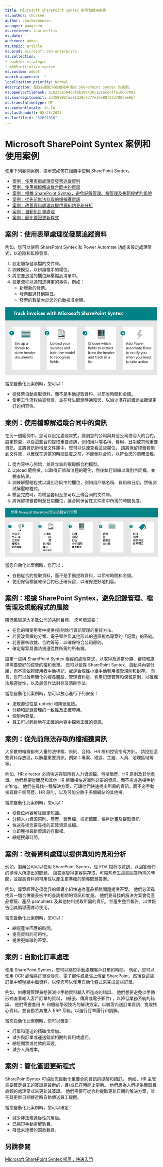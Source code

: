 ```yaml
---
title: Microsoft SharePoint Syntex 案例和使用案例
ms.author: chucked
author: chuckedmonson
manager: pamgreen
ms.reviewer: laurieellis
ms.date: ''
audience: admin
ms.topic: article
ms.prod: microsoft-365-enterprise
ms.collection:
- enabler-strategic
- m365initiative-syntex
ms.custom: Adopt
search.appverid: ''
localization_priority: Normal
description: 尋找有關如何在組織中使用 SharePoint Syntex 的案例。
ms.openlocfilehash: b28239a304c8fab209436c12e6cdbffe160b7981
ms.sourcegitcommit: a3359982fea01339c7377e3ee89f223788cee0bf
ms.translationtype: MT
ms.contentlocale: zh-TW
ms.lasthandoff: 05/28/2021
ms.locfileid: "52697056"
---
```

# <a name="scenarios-and-use-cases-for-microsoft-sharepoint-syntex"></a>Microsoft SharePoint Syntex 案例和使用案例

使用下列範例案例，提示您如何在組織中使用 SharePoint Syntex。

- [案例：使用表單處理從發票追蹤資料](adoption-scenarios.md#scenario-track-data-from-invoices-with-form-processing)
- [案例：使用檔瞭解追蹤合同中的資訊](adoption-scenarios.md#scenario-track-information-from-contracts-with-document-understanding)
- [案例：根據 SharePoint Syntex，避免記錄管理、檔管理及規範程式的風險](adoption-scenarios.md#scenario-avoid-risk-with-records-management-document-governance-and-compliance-processes-based-on-sharepoint-syntex)
- [案例：從先前無法存取的檔捕獲資訊](adoption-scenarios.md#scenario-capture-information-from-previously-inaccessible-documents)
- [案例：改善資料處理以提供真知灼見和分析](adoption-scenarios.md#scenario-improve-data-processing-to-provide-insights-and-analytics)
- [案例：自動化訂單處理](adoption-scenarios.md#scenario-automate-order-processing)
- [案例：簡化簽證更新程式](adoption-scenarios.md#scenario-simplify-visa-renewal-process)

## <a name="scenario-track-data-from-invoices-with-form-processing"></a>案例：使用表單處理從發票追蹤資料

例如，您可以使用 SharePoint Syntex 和 Power Automate 功能來設定處理常式，以追蹤和監控發票。

1. 設定儲存發票檔的文件庫。
1. 訓練模型，以辨識檔中的欄位。
1. 將您要追蹤的欄位解壓縮到清單中。
1. 設定流程以通知您特定的事件，例如：
    - 新增新的發票。
    - 發票超過其到期日。
    - 發票的數量大於您的自動核准金額。

![使用 SharePoint Syntex 和 Power Automate 來追蹤和監控發票](../media/content-understanding/process-invoices-flow.png)

當您自動化此案例時，您可以：

- 從發票自動提取資料，而不是手動提取資料，以節省時間和金錢。
- 使用工作流程檢查發票，並在發生問題時通知您，以減少潛在的錯誤並確保更好的相容性。

## <a name="scenario-track-information-from-contracts-with-document-understanding"></a>案例：使用檔瞭解追蹤合同中的資訊

在另一個範例中，您可以設定處理常式，識別您的公司與其他公司或個人的合約。 設定模型，以從這些合約提取重要資訊，例如用戶端名稱、費用、日期或其他重要資訊，並將資訊新增至文件庫中，您可以快速查看這些欄位。 請將保留標籤套用到文件庫，以確保在適當的時間長度之前，不能刪除合約，以符合您的商務法規。

1. 從內容中心開始，並建立新的檔瞭解合約模型。
1. Upload 範例檔，以取得正值和消極的範例，然後執行訓練以識別合同檔，並檢查結果。
1. 訓練解壓縮程式以識別合同中的欄位，例如用戶端名稱、費用和日期，然後測試解壓縮程式。
1. 模型完成時，將模型套用至您可以上傳合同的文件庫。
1. 將保留標籤套用至日期欄位，讓合同保留在文件庫中所需的時間長度。

![使用 SharePoint Syntex 和保留標籤來追蹤和監控合約](../media/content-understanding/process-contracts-flow.png)

當您自動化此案例時，您可以：

- 自動從合約提取資料，而不是手動提取資料，以節省時間和金錢。
- 使用保留標籤確保合約已正確保留，以確保更好地相容。

## <a name="scenario-avoid-risk-with-records-management-document-governance-and-compliance-processes-based-on-sharepoint-syntex"></a>案例：根據 SharePoint Syntex，避免記錄管理、檔管理及規範程式的風險

降低風險是大多數公司的共同目標。 您可能需要：

- 在您的租使用者中提供/強制執行資訊管理的更好方法。
- 若要改善檔的分類、電子郵件及其他形式的通訊視為專案的「記錄」的系統。
- 若要審核收據、合約等等，以確保符合公司原則。
- 確定專案具備法規遵從性所需的所有檔。

設定一些與 SharePoint Syntex 相容的處理常式，以取得及適當分類、審核和旗標需要更好的控管的檔和表單。 您可以依靠 SharePoint Syntex，自動將內容分類，而不需依賴使用者手動標記，或是合規性小組手動套用控管規則和封存。 而且，您可以啟用簡化的搜尋體驗、管理資料量、套用記錄管理和保留原則，以確保法規遵從性，以及最佳作法封存及清除作法。

當您自動化此案例時，您可以放心進行下列安全：

- 法規遵從性是 upheld 和降低風險。
- 分類和記錄管理的一致性及正確套用。
- 控制內容量。
- 員工可以輕鬆地在正確的內容中探索正確的資訊。

## <a name="scenario-capture-information-from-previously-inaccessible-documents"></a>案例：從先前無法存取的檔捕獲資訊

大多數的組織都有大量的法律檔、原則、合約、HR 檔和控管指導方針。 請挖掘這些資料存放區，以解壓重要資訊，例如：專案、磁區、主題、人員、地理區域等等。

例如，HR director 必須快速存取所有人力資源檔，包括簡歷、HR 原則及其他表單。 他們想要從簡歷和其他 HR 相關檔快速識別必要的資訊，而不需透過檔手動 sifting。 他們在尋找一種解決方案，可讓他們快速找出所需的資訊，而不必手動搜尋數千個簡歷、HR 原則，以及可能分散于多個網站的其他檔。

當您自動化此案例時，您可以：

- 從數位內容解除鎖定知識。
- 分類人力資源原則、簡歷、銷售檔、技術藍圖、帳戶計畫及提取資訊。
- 快速尋找您要尋找的正確資訊或檔。
- 立即獲得最新資訊的存取權。
- 縮短搜尋時間。

## <a name="scenario-improve-data-processing-to-provide-insights-and-analytics"></a>案例：改善資料處理以提供真知灼見和分析

例如，製藥公司可以使用 SharePoint Syntex，從 FDA 檔析取資訊，以回答他們的領導人所提出的問題。 讓答案變得更容易存取，可縮短產生這些回答所需的時間，並提高資料的可用性以產生更準確的領導問題答案。

例如，專案經理必須從我的領導小組快速為產品相關問題提供答案。 他們必須尋找與一個合併儀表板中的查詢相關的資訊和度量。 他們要尋找的解決方案會從產品標籤、產品 pamphlets 及其他材料提取所需的資訊，並產生整合報告，以供報告回其領導團隊時使用。

當您自動化此案例時，您可以：

- 縮短產生回應的時間。
- 提高資料的可用性。
- 提供更準確的答案。

## <a name="scenario-automate-order-processing"></a>案例：自動化訂單處理

使用 SharePoint Syntex，您可以縮短手動處理客戶訂單的時間。 例如，您可以使用 OCR 處理將訂單從傳真、電子郵件或紙張上傳至 SharePoint，然後從這些訂單中解壓縮中繼資料，以便您可以使用自動化程式來完成這些訂單。

例如，供應鏈管理員想要減少手動資料輸入所造成的錯誤。 他們想要避免以手動形式查看輸入客戶訂單的資料， (紙張、傳真或電子郵件) ，以降低業務系統的錯誤。 他們需要套用 AI 和機器學習技巧的解決方案，以驗證內送訂單資訊、提取核心資料，並自動將其推入 ERP 系統，以進行訂單履行和調解。

當您自動化此案例時，您可以確定：

- 訂單和運送的精確度增加。
- 減少與訂單或運送錯誤相關的費用或處罰。
- 縮短開票或付款的延遲。
- 減少人員成本。

## <a name="scenario-simplify-visa-renewal-process"></a>案例：簡化簽證更新程式

SharePointSyntex 可協助您自動化重要合約資訊的提醒和續訂。 例如，HR 主管需要確定員工的簽證是最新的，且/或已在時間上更新。 他們想為人們提供簡單且直觀的處理常式來更新其簽證。 他們需要可從合約提取更新日期的解決方案，並在其更新日期接近時自動傳送員工提醒。

當您自動化此案例時，您可以確定：

- 減少非法規遵從性的層級。
- 已縮短手動提醒數目。
- 降低未達標的罰款數目。

## <a name="see-also"></a>另請參閱

[Microsoft SharePoint Syntex 採用：快速入門](adoption-getstarted.md)
